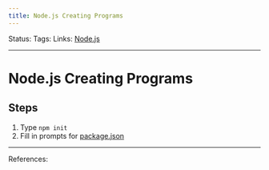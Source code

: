 ```yaml
---
title: Node.js Creating Programs
---
```

Status:
Tags:
Links: [Node.js](out/node.js.md)
___
# Node.js Creating Programs
## Steps
1. Type `npm init`
2.  Fill in prompts for [package.json](None)
___
References: